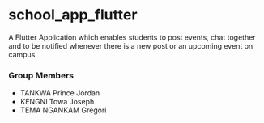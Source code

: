 # school_app_flutter
A Flutter Application which enables students to post events, chat together and to be notified whenever there is a new post or an upcoming event on campus.

### Group Members
- TANKWA Prince Jordan
- KENGNI Towa Joseph
- TEMA NGANKAM Gregori
